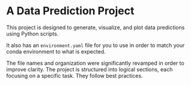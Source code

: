 # A Data Prediction Project
This project is designed to generate, visualize, and plot data predictions using Python scripts.

It also has an `environment.yaml` file for you to use in order to match your conda environment to what is expected.

The file names and organization were significantly revamped in order to improve clarity. The project is structured into logical sections, each focusing on a specific task. They follow best practices.
